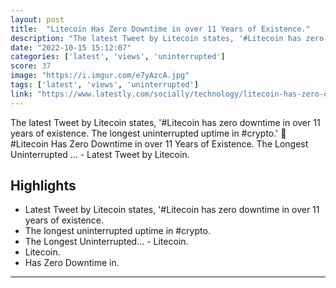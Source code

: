 ```yaml
---
layout: post
title:  "Litecoin Has Zero Downtime in over 11 Years of Existence."
description: "The latest Tweet by Litecoin states, '#Litecoin has zero downtime in over 11 years of existence. The longest uninterrupted uptime in #crypto.' 📲 #Litecoin Has Zero Downtime in over 11 Years of Existence. The Longest Uninterrupted ... - Latest Tweet by Litecoin."
date: "2022-10-15 15:12:07"
categories: ['latest', 'views', 'uninterrupted']
score: 37
image: "https://i.imgur.com/e7yAzcA.jpg"
tags: ['latest', 'views', 'uninterrupted']
link: "https://www.latestly.com/socially/technology/litecoin-has-zero-downtime-in-over-11-years-of-existence-the-longest-uninterrupted-latest-tweet-by-litecoin-4334973.html"
---
```


The latest Tweet by Litecoin states, '#Litecoin has zero downtime in over 11 years of existence. The longest uninterrupted uptime in #crypto.' 📲 #Litecoin Has Zero Downtime in over 11 Years of Existence. The Longest Uninterrupted ... - Latest Tweet by Litecoin.

## Highlights

- Latest Tweet by Litecoin states, '#Litecoin has zero downtime in over 11 years of existence.
- The longest uninterrupted uptime in #crypto.
- The Longest Uninterrupted... - Litecoin.
- Litecoin.
- Has Zero Downtime in.

---
